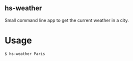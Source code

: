 hs-weather
---

Small command line app to get the current weather in a city.

Usage
===

```$ hs-weather Paris```
